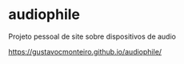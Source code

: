# audiophile
  Projeto pessoal de site sobre dispositivos de audio
  
  https://gustavocmonteiro.github.io/audiophile/
